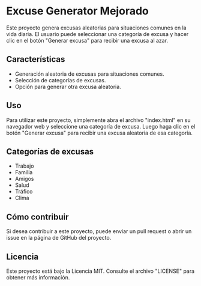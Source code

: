 <!DOCTYPE html>
<html>
<body>
	<h1>Excuse Generator Mejorado</h1>
	<p>Este proyecto genera excusas aleatorias para situaciones comunes en la vida diaria. El usuario puede seleccionar una categoría de excusa y hacer clic en el botón "Generar excusa" para recibir una excusa al azar.</p>
	<h2>Características</h2>
	<ul>
		<li>Generación aleatoria de excusas para situaciones comunes.</li>
		<li>Selección de categorías de excusas.</li>
		<li>Opción para generar otra excusa aleatoria.</li>
	</ul>
	<h2>Uso</h2>
	<p>Para utilizar este proyecto, simplemente abra el archivo "index.html" en su navegador web y seleccione una categoría de excusa. Luego haga clic en el botón "Generar excusa" para recibir una excusa aleatoria de esa categoría.</p>
	<h2>Categorías de excusas</h2>
	<ul>
		<li>Trabajo</li>
		<li>Familia</li>
		<li>Amigos</li>
		<li>Salud</li>
		<li>Tráfico</li>
		<li>Clima</li>
	</ul>
	<h2>Cómo contribuir</h2>
	<p>Si desea contribuir a este proyecto, puede enviar un pull request o abrir un issue en la página de GitHub del proyecto.</p>
	<h2>Licencia</h2>
	<p>Este proyecto está bajo la Licencia MIT. Consulte el archivo "LICENSE" para obtener más información.</p>
</body>
</html>

